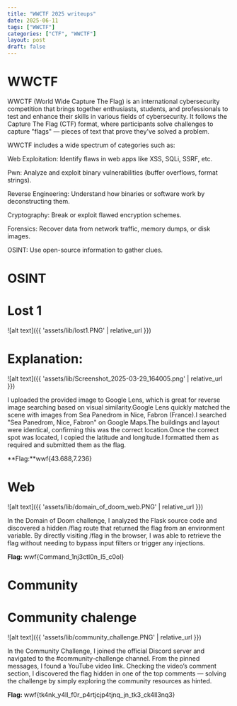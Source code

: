 ```yaml
---
title: "WWCTF 2025 writeups"
date: 2025-06-11
tags: ["WWCTF"]
categories: ["CTF", "WWCTF"]
layout: post
draft: false
---
```


# WWCTF

WWCTF (World Wide Capture The Flag) is an international cybersecurity competition that brings together enthusiasts, students, and professionals to test and enhance their skills in various fields of cybersecurity. It follows the Capture The Flag (CTF) format, where participants solve challenges to capture "flags" — pieces of text that prove they've solved a problem.

WWCTF includes a wide spectrum of categories such as:

Web Exploitation: Identify flaws in web apps like XSS, SQLi, SSRF, etc.

Pwn: Analyze and exploit binary vulnerabilities (buffer overflows, format strings).

Reverse Engineering: Understand how binaries or software work by deconstructing them.

Cryptography: Break or exploit flawed encryption schemes.

Forensics: Recover data from network traffic, memory dumps, or disk images.

OSINT: Use open-source information to gather clues.

# OSINT 

# Lost 1

![alt text]({{ 'assets/lib/lost1.PNG' | relative_url }})


# Explanation:

![alt text]({{ 'assets/lib/Screenshot_2025-03-29_164005.png' | relative_url }})



I uploaded the provided image to Google Lens, which is great for reverse image searching based on visual similarity.Google Lens quickly matched the scene with images from Sea Panedrom in Nice, Fabron (France).I searched "Sea Panedrom, Nice, Fabron" on Google Maps.The buildings and layout were identical, confirming this was the correct location.Once the correct spot was located, I copied the latitude and longitude.I formatted them as required and submitted them as the flag.

**Flag:**wwf{43.688,7.236}

# Web

![alt text]({{ 'assets/lib/domain_of_doom_web.PNG' | relative_url }})


In the Domain of Doom challenge, I analyzed the Flask source code and discovered a hidden /flag route that returned the flag from an environment variable. By directly visiting /flag in the browser, I was able to retrieve the flag without needing to bypass input filters or trigger any injections.

**Flag:** wwf{Command_1nj3ctI0n_l5_c0ol}

# Community

# Community chalenge

![alt text]({{ 'assets/lib/community_challenge.PNG' | relative_url }})


In the Community Challenge, I joined the official Discord server and navigated to the #community-challenge channel. From the pinned messages, I found a YouTube video link. Checking the video’s comment section, I discovered the flag hidden in one of the top comments — solving the challenge by simply exploring the community resources as hinted.

**Flag:** wwf{tk4nk_y4ll_f0r_p4rtjcjp4tjnq_jn_tk3_ck4ll3nq3}